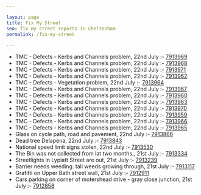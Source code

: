```yaml
---

layout: page
title: Fix My Street
seo: fix my street reports in Cheltenham
permalink: /fix-my-street

---
```


<!-- fix_marker starts -->

- TMC - Defects - Kerbs and Channels problem, 22nd July :- [7913969](https://www.fixmystreet.com/report/7913969)
- TMC - Defects - Kerbs and Channels problem, 22nd July :- [7913968](https://www.fixmystreet.com/report/7913968)
- TMC - Defects - Kerbs and Channels problem, 22nd July :- [7913971](https://www.fixmystreet.com/report/7913971)
- TMC - Defects - Kerbs and Channels problem, 22nd July :- [7913962](https://www.fixmystreet.com/report/7913962)
- TMC - Defects - Vegetation problem, 22nd July :- [7913964](https://www.fixmystreet.com/report/7913964)
- TMC - Defects - Kerbs and Channels problem, 22nd July :- [7913967](https://www.fixmystreet.com/report/7913967)
- TMC - Defects - Kerbs and Channels problem, 22nd July :- [7913960](https://www.fixmystreet.com/report/7913960)
- TMC - Defects - Kerbs and Channels problem, 22nd July :- [7913963](https://www.fixmystreet.com/report/7913963)
- TMC - Defects - Kerbs and Channels problem, 22nd July :- [7913970](https://www.fixmystreet.com/report/7913970)
- TMC - Defects - Kerbs and Channels problem, 22nd July :- [7913959](https://www.fixmystreet.com/report/7913959)
- TMC - Defects - Kerbs and Channels problem, 22nd July :- [7913966](https://www.fixmystreet.com/report/7913966)
- TMC - Defects - Kerbs and Channels problem, 22nd July :- [7913965](https://www.fixmystreet.com/report/7913965)
- Glass on cycle path, road and pavement, 22nd July :- [7913866](https://www.fixmystreet.com/report/7913866)
- Dead tree Delapena, 22nd July :- [7913843](https://www.fixmystreet.com/report/7913843)
- National speed limit signs stolen, 22nd July :- [7913530](https://www.fixmystreet.com/report/7913530)
- The Bin was not collected from lat two months., 21st July :- [7913334](https://www.fixmystreet.com/report/7913334)
- Streetlights in Lypiatt Street are out, 21st July :- [7913239](https://www.fixmystreet.com/report/7913239)
- Barrier needs weeding. tall weeds growing through, 21st July :- [7913117](https://www.fixmystreet.com/report/7913117)
- Grafitti on Upper Bath street wall, 21st July :- [7912911](https://www.fixmystreet.com/report/7912911)
- Cars parking on corner of motershead drive - gray close junction, 21st July :- [7912858](https://www.fixmystreet.com/report/7912858)

<!-- fix_marker ends -->